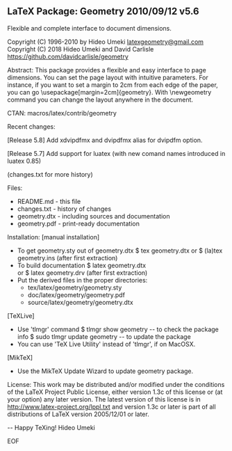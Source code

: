 LaTeX Package: Geometry 2010/09/12 v5.6
----------------------------------------
Flexible and complete interface to document dimensions.

Copyright (C) 1996-2010
by Hideo Umeki <latexgeometry@gmail.com>
Copyright (C) 2018
Hideo Umeki and David Carlisle https://github.com/davidcarlisle/geometry

Abstract:
  This package provides a flexible and easy interface to page dimensions.
  You can set the page layout with intuitive parameters. For instance,
  if you want to set a margin to 2cm from each edge of the paper,
  you can go \usepackage[margin=2cm]{geometry}. With \newgeometry command
  you can change the layout anywhere in the document.

CTAN: macros/latex/contrib/geometry

Recent changes:

[Release 5.8]
Add xdvipdfmx and dvipdfmx alias for dvipdfm option.

[Release 5.7]
Add support for luatex (with new comand names introduced in luatex 0.85)

(changes.txt for more history)

Files:
  * README.md         -  this file
  * changes.txt    -  history of changes
  * geometry.dtx   -  including sources and documentation
  * geometry.pdf   -  print-ready documentation

Installation: 
[manual installation]
  * To get geometry.sty out of geometry.dtx
        $ tex geometry.dtx 
    or  $ (la)tex geometry.ins (after first extraction)
  * To build documentation
        $ latex geometry.dtx  
    or  $ latex geometry.drv (after first extraction)
  * Put the derived files in the proper directories:
      -  tex/latex/geometry/geometry.sty
      -  doc/latex/geometry/geometry.pdf
      -  source/latex/geometry/geometry.dtx

[TeXLive]
  * Use 'tlmgr' command
        $ tlmgr show geometry          -- to check the package info
        $ sudo tlmgr update geometry   -- to update the package
  * You can use 'TeX Live Utility' instead of 'tlmgr', if on MacOSX.

[MikTeX]
  * Use the MikTeX Update Wizard to update geometry package.

License:
  This work may be distributed and/or modified under the conditions
  of the LaTeX Project Public License, either version 1.3c of this
  license or (at your option) any later version. The latest version
  of this license is in http://www.latex-project.org/lppl.txt
  and version 1.3c or later is part of all distributions of LaTeX
  version 2005/12/01 or later.

--
Happy TeXing!
Hideo Umeki
 
EOF